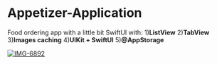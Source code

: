 # Appetizer-Application
Food ordering app with a little bit SwiftUI with: 1)**ListView** 2)**TabView** 3)**Images caching** 4)**UIKit + SwiftUI** 5)**@AppStorage**

<a href="https://ibb.co/CJZFZs2"><img src="https://i.ibb.co/RhmWm4y/IMG-6892.gif" alt="IMG-6892" border="0" /></a>
